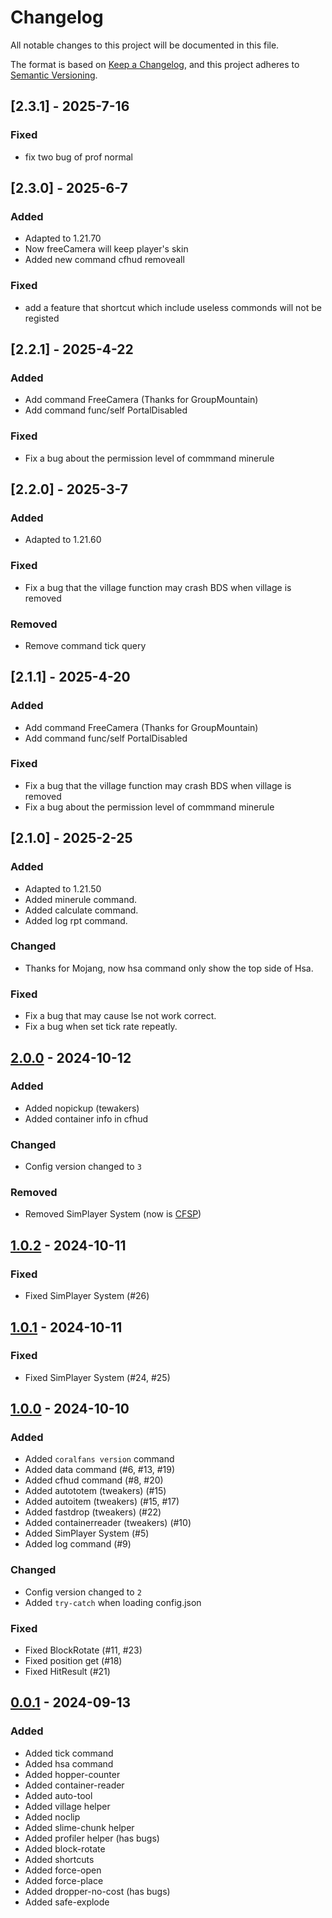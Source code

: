 # Changelog

All notable changes to this project will be documented in this file.

The format is based on [Keep a Changelog](https://keepachangelog.com/en/1.0.0/),
and this project adheres to [Semantic Versioning](https://semver.org/spec/v2.0.0.html).

## [2.3.1] - 2025-7-16

### Fixed

+ fix two bug of prof normal

## [2.3.0] - 2025-6-7

### Added

+ Adapted to 1.21.70
+ Now freeCamera will keep player's skin
+ Added new command cfhud removeall

### Fixed

+ add a feature that shortcut which include useless commonds will not be registed

## [2.2.1] - 2025-4-22

### Added

+ Add command FreeCamera (Thanks for GroupMountain)
+ Add command func/self PortalDisabled

### Fixed

+ Fix a bug about the permission level of commmand minerule

## [2.2.0] - 2025-3-7

### Added

+ Adapted to 1.21.60

### Fixed

+ Fix a bug that the village function may crash BDS when village is removed

### Removed

+ Remove command tick query

## [2.1.1] - 2025-4-20

### Added

+ Add command FreeCamera (Thanks for GroupMountain)
+ Add command func/self PortalDisabled

### Fixed

+ Fix a bug that the village function may crash BDS when village is removed
+ Fix a bug about the permission level of commmand minerule

## [2.1.0] - 2025-2-25

### Added

+ Adapted to 1.21.50
+ Added minerule command.
+ Added calculate command.
+ Added log rpt command.

### Changed

+ Thanks for Mojang, now hsa command only show the top side of Hsa.

### Fixed

+ Fix a bug that may cause lse not work correct.
+ Fix a bug when set tick rate repeatly.

## [2.0.0] - 2024-10-12

### Added

+ Added nopickup (tewakers)
+ Added container info in cfhud

### Changed

+ Config version changed to `3`

### Removed

+ Removed SimPlayer System (now is [CFSP](https://github.com/CoralFans-Dev/CFSP))

## [1.0.2] - 2024-10-11

### Fixed

+ Fixed SimPlayer System (#26)

## [1.0.1] - 2024-10-11

### Fixed

+ Fixed SimPlayer System (#24, #25)

## [1.0.0] - 2024-10-10

### Added

+ Added `coralfans version` command
+ Added data command (#6, #13, #19)
+ Added cfhud command (#8, #20)
+ Added autototem (tweakers) (#15)
+ Added autoitem (tweakers) (#15, #17)
+ Added fastdrop (tweakers) (#22)
+ Added containerreader (tweakers) (#10)
+ Added SimPlayer System (#5)
+ Added log command (#9)

### Changed

+ Config version changed to `2`
+ Added `try-catch` when loading config.json

### Fixed

+ Fixed BlockRotate (#11, #23)
+ Fixed position get (#18)
+ Fixed HitResult (#21)

## [0.0.1] - 2024-09-13

### Added

+ Added tick command
+ Added hsa command
+ Added hopper-counter
+ Added container-reader
+ Added auto-tool
+ Added village helper
+ Added noclip
+ Added slime-chunk helper
+ Added profiler helper (has bugs)
+ Added block-rotate
+ Added shortcuts
+ Added force-open
+ Added force-place
+ Added dropper-no-cost (has bugs)
+ Added safe-explode

[2.0.0]: https://github.com/CoralFans-Dev/CoralFans/compare/v1.0.2...v2.0.0
[1.0.2]: https://github.com/CoralFans-Dev/CoralFans/compare/v1.0.1...v1.0.2
[1.0.1]: https://github.com/CoralFans-Dev/CoralFans/compare/v1.0.0...v1.0.1
[1.0.0]: https://github.com/CoralFans-Dev/CoralFans/compare/v0.0.1...v1.0.0
[0.0.1]: https://github.com/CoralFans-Dev/CoralFans/releases/tag/v0.0.1
